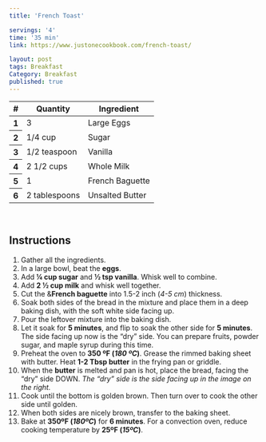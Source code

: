 ```yaml
---
title: 'French Toast'

servings: '4'
time: '35 min'
link: https://www.justonecookbook.com/french-toast/

layout: post
tags: Breakfast
Category: Breakfast
published: true 
---
```

<table class="table table-hover">
  <thead>
    <tr>
      <th scope="col">#</th>
      <th scope="col">Quantity</th>
      <th scope="col">Ingredient</th>
    </tr>
  </thead>
  <tbody>
    <tr>
      <th scope="row">1</th>
      <td>3</td>
      <td>Large Eggs</em></td>
    </tr>
     <tr>
      <th scope="row">2</th>
      <td>1/4 cup</td>
      <td>Sugar</td>
    </tr>
     <tr>
      <th scope="row">3</th>
      <td>1/2 teaspoon</td>
      <td>Vanilla</td>
    </tr>
    <tr>
      <th scope="row">4</th>
      <td>2 1/2 cups</td>
      <td>Whole Milk</td>
    </tr>  
    <tr>
      <th scope="row">5</th>
      <td>1</td>
      <td>French Baguette</td>
    </tr> 
    <tr>
      <th scope="row">6</th>
      <td>2 tablespoons</td>
      <td>Unsalted Butter</td>
    </tr> 
  </tbody>
</table>

<br>

## Instructions 
1. Gather all the ingredients.
2. In a large bowl, beat the **eggs**.
3. Add **¼ cup sugar** and **½ tsp vanilla**. Whisk well to combine.
4. Add **2 ½ cup milk** and whisk well together.
5. Cut the &**French baguette** into 1.5-2 inch (*4-5 cm*) thickness.
6. Soak both sides of the bread in the mixture and place them in a deep baking dish, with the soft white side facing up.
7. Pour the leftover mixture into the baking dish.
8. Let it soak for **5 minutes**, and flip to soak the other side for **5 minutes**. The side facing up now is the “dry” side. You can prepare fruits, powder sugar, and maple syrup during this time.
9. Preheat the oven to **350 ºF (*180 ºC*)**. Grease the rimmed baking sheet with butter. Heat **1-2 Tbsp butter** in the frying pan or griddle.
10. When the **butter** is melted and pan is hot, place the bread, facing the “dry” side DOWN. *The “dry” side is the side facing up in the image on the right.*
11. Cook until the bottom is golden brown. Then turn over to cook the other side until golden.
12. When both sides are nicely brown, transfer to the baking sheet.
13. Bake at **350ºF (*180ºC*)** for **6 minutes**. For a convection oven, reduce cooking temperature by **25ºF (*15ºC*)**.





